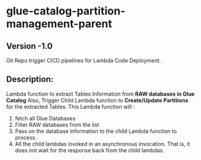 # glue-catalog-partition-management-parent

   ## Version  -1.0
   Git Repo trigger CICD pipelines for Lambda Code Deployment.

   ## Description:
   Lambda function to extract Tables Information from **RAW databases in Glue Catalog** 
   Also, Trigger Child Lambda function to **Create/Update Partitions** for the extracted Tables.
   This Lambda function will :
   1. fetch all Glue Databases  
   2. Filter RAW databases from the list
   3. Pass on the database information to the child Lambda function to process.
   4. All the child lambdas invoked in an asynchronous invocation. That is, it does not wait for the response back from the child lambdas.

